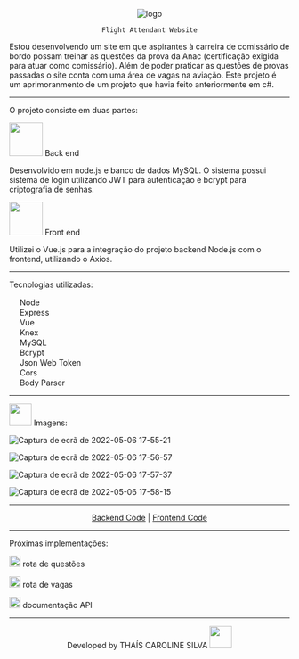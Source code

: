 <div align="center">
    
  ![logo](https://user-images.githubusercontent.com/76595905/167216398-cd42d45d-cace-4f8e-a418-d61d79cbda20.png)
  
</div>

<div align="center">
  
    Flight Attendant Website
  
</div>
<!--I am developing a website where aspiring flight attendants can train on Anac's exam questions (certification required to work as a flight attendant in Brazil). In addition to being able to practice the questions of past exams, the site will have an area of vacancies in aviation. This project is an improvement of a project I had done previously using C#.-->

Estou desenvolvendo um site em que aspirantes à carreira de comissário de bordo possam treinar as questões da prova da Anac (certificação exigida para atuar como comissário). Além de poder praticar as questões de provas passadas o site conta com uma área de vagas na aviação.
Este projeto é um aprimoranmento de um projeto que havia feito anteriormente em c#.
<hr>

O projeto consiste em duas partes:
<!--The project consists of two parts:-->


<img src="https://cdn-icons-png.flaticon.com/512/6213/6213731.png" height="60em"/> Back end


Desenvolvido em node.js e banco de dados MySQL. O sistema possui sistema de login utilizando JWT para autenticação e bcrypt para 
criptografia de senhas.
<!--Developed with node.js, express and MySQL database. The system has a login system using JWT for authentication and bcrypt for
password encryption.-->



<img src="https://cdn-icons-png.flaticon.com/512/3940/3940056.png" height="60em"/> Front end 

<!--I used Vue.js to integrate the Node.js backend project with the frontend, using Axios.
<hr>-->
Utilizei o Vue.js para a integração do projeto backend Node.js com o frontend, utilizando o Axios.
<hr>
Tecnologias utilizadas:<br>

<!--Technologies used:<br>-->


<img src="https://cdn-icons.flaticon.com/png/512/4509/premium/4509872.png?token=exp=1651873346~hmac=cba6fd86f7ada20c8f5c6c4c87132ea5" height="15em"/> Node<br>
<img src="https://cdn-icons.flaticon.com/png/512/4509/premium/4509872.png?token=exp=1651873346~hmac=cba6fd86f7ada20c8f5c6c4c87132ea5" height="15em"/> Express<br>
<img src="https://cdn-icons.flaticon.com/png/512/4509/premium/4509872.png?token=exp=1651873346~hmac=cba6fd86f7ada20c8f5c6c4c87132ea5" height="15em"/> Vue<br>
<img src="https://cdn-icons.flaticon.com/png/512/4509/premium/4509872.png?token=exp=1651873346~hmac=cba6fd86f7ada20c8f5c6c4c87132ea5" height="15em"/> Knex<br>
<img src="https://cdn-icons.flaticon.com/png/512/4509/premium/4509872.png?token=exp=1651873346~hmac=cba6fd86f7ada20c8f5c6c4c87132ea5" height="15em"/> MySQL<br>
<img src="https://cdn-icons.flaticon.com/png/512/4509/premium/4509872.png?token=exp=1651873346~hmac=cba6fd86f7ada20c8f5c6c4c87132ea5" height="15em"/> Bcrypt<br>
<img src="https://cdn-icons.flaticon.com/png/512/4509/premium/4509872.png?token=exp=1651873346~hmac=cba6fd86f7ada20c8f5c6c4c87132ea5" height="15em"/> Json Web Token<br>
<img src="https://cdn-icons.flaticon.com/png/512/4509/premium/4509872.png?token=exp=1651873346~hmac=cba6fd86f7ada20c8f5c6c4c87132ea5" height="15em"/> Cors<br>
<img src="https://cdn-icons.flaticon.com/png/512/4509/premium/4509872.png?token=exp=1651873346~hmac=cba6fd86f7ada20c8f5c6c4c87132ea5" height="15em"/> Body Parser
<hr>

<p><img src="https://cdn-icons-png.flaticon.com/512/2150/2150667.png" height="40em"> Imagens:</p>

![Captura de ecrã de 2022-05-06 17-55-21](https://user-images.githubusercontent.com/76595905/167221181-04c92d43-7887-4001-ab94-b1dda1003fbd.png)

![Captura de ecrã de 2022-05-06 17-56-57](https://user-images.githubusercontent.com/76595905/167221197-9675f23c-456d-48ff-8a0c-f8d2b9953dd3.png)

![Captura de ecrã de 2022-05-06 17-57-37](https://user-images.githubusercontent.com/76595905/167221210-a1024c89-fe35-4b08-9756-9459d7df924b.png)

![Captura de ecrã de 2022-05-06 17-58-15](https://user-images.githubusercontent.com/76595905/167221224-8337271f-fc35-4c28-9b94-f00f0f244c02.png)

<hr>
<div align="center"> 
<a href="https://github.com/Caroline-Thais/API-futuro-comissario" target="_blank">Backend Code</a> |
<a href="https://github.com/Caroline-Thais/NEW-futuro-comissario" target="_blank">Frontend Code</a>   
</div>  
<hr>
    



Próximas implementações:
<!--Upcoming implementations:-->

<img src="https://cdn-icons.flaticon.com/png/512/5519/premium/5519552.png?token=exp=1653170902~hmac=6e0fe061d2b9b149a57ab1305a69bfdd" height="20em"/>   rota de questões<br>

<img src="https://cdn-icons.flaticon.com/png/512/5519/premium/5519552.png?token=exp=1653170902~hmac=6e0fe061d2b9b149a57ab1305a69bfdd" height="20em"/>  rota de vagas<br>

<img src="https://cdn-icons.flaticon.com/png/512/5519/premium/5519552.png?token=exp=1653170902~hmac=6e0fe061d2b9b149a57ab1305a69bfdd" height="20em"/> documentação API

---
<div align="center">
Developed by THAÍS CAROLINE SILVA 
<img src="https://cdn-icons-png.flaticon.com/512/2618/2618497.png" height="40em"> 
</div>

